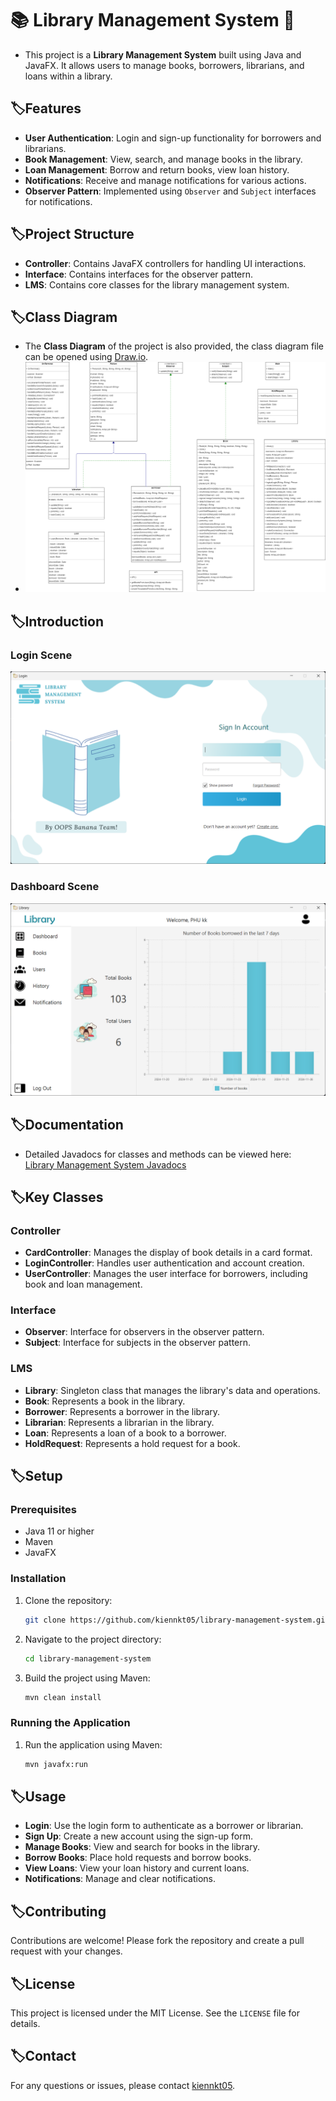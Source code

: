 # 📚 Library Management System 📖

- This project is a **Library Management System** built using Java and JavaFX. It allows users to manage books, borrowers, librarians, and loans within a library.

## 🏷️Features

- **User Authentication**: Login and sign-up functionality for borrowers and librarians.
- **Book Management**: View, search, and manage books in the library.
- **Loan Management**: Borrow and return books, view loan history.
- **Notifications**: Receive and manage notifications for various actions.
- **Observer Pattern**: Implemented using `Observer` and `Subject` interfaces for notifications.

## 🏷️Project Structure

- **Controller**: Contains JavaFX controllers for handling UI interactions.
- **Interface**: Contains interfaces for the observer pattern.
- **LMS**: Contains core classes for the library management system.

## 🏷️Class Diagram
- The **Class Diagram** of the project is also provided, the class diagram file can be opened using [Draw.io](https://www.drawio.com/).
- ![Library Management System Class Diagram](src/main/resources/images/classDiagram.png)

## 🏷️Introduction
### Login Scene
![Login](src/main/resources/images/loginScene.png)
### Dashboard Scene
![Dashboard](src/main/resources/images/dashboardScene.png)

## 🏷️Documentation

- Detailed Javadocs for classes and methods can be viewed here:  
[Library Management System Javadocs](https://docs.google.com/document/d/1dpwNwJr13Be74AY0pTZnNamHlOz3A6TwXpwWe9NqIvc/edit?tab=t.0#heading=h.15w6miidwyig)


## 🏷️Key Classes

### Controller

- **CardController**: Manages the display of book details in a card format.
- **LoginController**: Handles user authentication and account creation.
- **UserController**: Manages the user interface for borrowers, including book and loan management.

### Interface

- **Observer**: Interface for observers in the observer pattern.
- **Subject**: Interface for subjects in the observer pattern.

### LMS

- **Library**: Singleton class that manages the library's data and operations.
- **Book**: Represents a book in the library.
- **Borrower**: Represents a borrower in the library.
- **Librarian**: Represents a librarian in the library.
- **Loan**: Represents a loan of a book to a borrower.
- **HoldRequest**: Represents a hold request for a book.

## 🏷️Setup

### Prerequisites

- Java 11 or higher
- Maven
- JavaFX

### Installation

1. Clone the repository:
   ```sh
   git clone https://github.com/kiennkt05/library-management-system.git
   ```
2. Navigate to the project directory:
   ```sh
   cd library-management-system
   ```
3. Build the project using Maven:
   ```sh
   mvn clean install
   ```

### Running the Application

1. Run the application using Maven:
   ```sh
   mvn javafx:run
   ```

## 🏷️Usage

- **Login**: Use the login form to authenticate as a borrower or librarian.
- **Sign Up**: Create a new account using the sign-up form.
- **Manage Books**: View and search for books in the library.
- **Borrow Books**: Place hold requests and borrow books.
- **View Loans**: View your loan history and current loans.
- **Notifications**: Manage and clear notifications.

## 🏷️Contributing

Contributions are welcome! Please fork the repository and create a pull request with your changes.

## 🏷️License

This project is licensed under the MIT License. See the `LICENSE` file for details.

## 🏷️Contact

For any questions or issues, please contact [kiennkt05](https://github.com/kiennkt05).